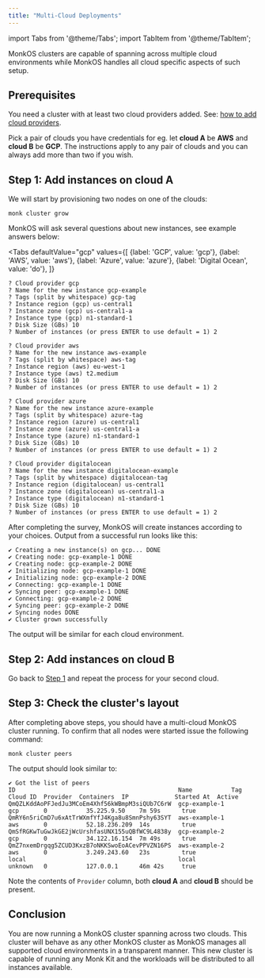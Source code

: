```yaml
---
title: "Multi-Cloud Deployments"
---
```


import Tabs from '@theme/Tabs';
import TabItem from '@theme/TabItem';

MonkOS clusters are capable of spanning across multiple cloud environments while MonkOS handles all cloud specific aspects of such setup.

## Prerequisites

You need a cluster with at least two cloud providers added.
See: [how to add cloud providers](cloud-provider).

Pick a pair of clouds you have credentials for eg. let **cloud A** be **AWS** and **cloud B** be **GCP**. The instructions apply to any pair of clouds and you can always add more than two if you wish.

## Step 1: Add instances on cloud A

We will start by provisioning two nodes on one of the clouds:

    monk cluster grow

MonkOS will ask several questions about new instances, see example answers below:

<Tabs
  defaultValue="gcp"
  values={[
    {label: 'GCP', value: 'gcp'},
    {label: 'AWS', value: 'aws'},
    {label: 'Azure', value: 'azure'},
    {label: 'Digital Ocean', value: 'do'},
  ]}
>

<TabItem value="gcp">

    ? Cloud provider gcp
    ? Name for the new instance gcp-example
    ? Tags (split by whitespace) gcp-tag
    ? Instance region (gcp) us-central1
    ? Instance zone (gcp) us-central1-a
    ? Instance type (gcp) n1-standard-1
    ? Disk Size (GBs) 10
    ? Number of instances (or press ENTER to use default = 1) 2

</TabItem>

<TabItem value="aws">

    ? Cloud provider aws
    ? Name for the new instance aws-example
    ? Tags (split by whitespace) aws-tag
    ? Instance region (aws) eu-west-1
    ? Instance type (aws) t2.medium
    ? Disk Size (GBs) 10
    ? Number of instances (or press ENTER to use default = 1) 2

</TabItem>

<TabItem value="azure">

    ? Cloud provider azure
    ? Name for the new instance azure-example
    ? Tags (split by whitespace) azure-tag
    ? Instance region (azure) us-central1
    ? Instance zone (azure) us-central1-a
    ? Instance type (azure) n1-standard-1
    ? Disk Size (GBs) 10
    ? Number of instances (or press ENTER to use default = 1) 2

</TabItem>

<TabItem value="do">

    ? Cloud provider digitalocean
    ? Name for the new instance digitalocean-example
    ? Tags (split by whitespace) digitalocean-tag
    ? Instance region (digitalocean) us-central1
    ? Instance zone (digitalocean) us-central1-a
    ? Instance type (digitalocean) n1-standard-1
    ? Disk Size (GBs) 10
    ? Number of instances (or press ENTER to use default = 1) 2

</TabItem>

</Tabs>

After completing the survey, MonkOS will create instances according to your choices. Output from a successful run looks like this:

    ✔ Creating a new instance(s) on gcp... DONE
    ✔ Creating node: gcp-example-1 DONE
    ✔ Creating node: gcp-example-2 DONE
    ✔ Initializing node: gcp-example-1 DONE
    ✔ Initializing node: gcp-example-2 DONE
    ✔ Connecting: gcp-example-1 DONE
    ✔ Syncing peer: gcp-example-1 DONE
    ✔ Connecting: gcp-example-2 DONE
    ✔ Syncing peer: gcp-example-2 DONE
    ✔ Syncing nodes DONE
    ✔ Cluster grown successfully

The output will be similar for each cloud environment.

## Step 2: Add instances on cloud B

Go back to [Step 1](#step-1-add-peers-on-cloud-a) and repeat the process for your second cloud.

## Step 3: Check the cluster's layout

After completing above steps, you should have a multi-cloud MonkOS cluster running. To confirm that all nodes were started issue the following command:

    monk cluster peers

The output should look similar to:

    ✔ Got the list of peers
    ID                                              Name           Tag  Cloud ID  Provider  Containers  IP             Started At  Active
    QmQZLKddAoPFJedJu3MCoEm4Xhf56kWBmpM3siQUb7C6rW  gcp-example-1                 gcp       0           35.225.9.50    7m 59s      true
    QmRY6n5riCmD7u6xAtTrWXmfYfJ4Kga8u8SmnPshy63SYT  aws-example-1                 aws       0           52.18.236.209  14s         true
    QmSfRGKwTuGwJkGE2jWcUrshfasUNX155uQBfWC9L4838y  gcp-example-2                 gcp       0           34.122.16.154  7m 49s      true
    QmZ7nxemDrgqg5ZCUD3KxzB7oNKKSwoEoACevPPVZN16PS  aws-example-2                 aws       0           3.249.243.60   23s         true
    local                                           local                         unknown   0           127.0.0.1      46m 42s     true

Note the contents of `Provider` column, both **cloud A** and **cloud B** should be present.

## Conclusion

You are now running a MonkOS cluster spanning across two clouds. This cluster will behave as any other MonkOS cluster as MonkOS manages all supported cloud environments in a transparent manner. This new cluster is capable of running any Monk Kit and the workloads will be distributed to all instances available.
